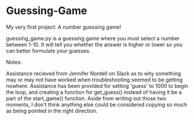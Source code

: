 # Guessing-Game
My very first project: A number guessing game!

guessing_game.py is a guessing game where you must select a number between 1-10. It will tell you whether the answer is higher or lower so you can better formulate your guesses.



Notes:

Assistance recieved from Jennifer Nordell on Slack as to why something may or may not have worked when troubleshooting seemed to be getting nowhere. Assistance has been provided for setting 'guess' to 1000  to begin the loop, and creating a function for get_guess() instead of having it be a part of the start_game() function. Aside from writing out those two moments, I don't think anything else could be considered copying so much as being pointed in the right direction.
